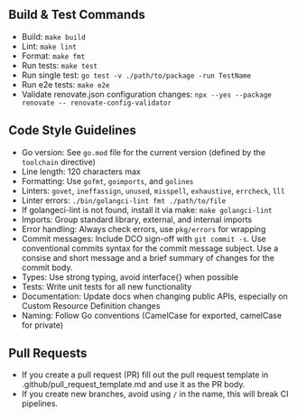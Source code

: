 ## Build & Test Commands
- Build: `make build`
- Lint: `make lint`
- Format: `make fmt`
- Run tests: `make test`
- Run single test: `go test -v ./path/to/package -run TestName`
- Run e2e tests: `make e2e`
- Validate renovate.json configuration changes: `npx --yes --package renovate -- renovate-config-validator`

## Code Style Guidelines
- Go version: See `go.mod` file for the current version (defined by the `toolchain` directive)
- Line length: 120 characters max
- Formatting: Use `gofmt`, `goimports`, and `golines`
- Linters: `govet`, `ineffassign`, `unused`, `misspell`, `exhaustive`, `errcheck`, `lll`
- Linter errors: `./bin/golangci-lint fmt ./path/to/file`
- If golangeci-lint is not found, install it via make: `make golangci-lint`
- Imports: Group standard library, external, and internal imports
- Error handling: Always check errors, use `pkg/errors` for wrapping
- Commit messages: Include DCO sign-off with `git commit -s`. Use conventional commits syntax for the commit message subject. Use a consise and short message and a brief summary of changes for the commit body. 
- Types: Use strong typing, avoid interface{} when possible
- Tests: Write unit tests for all new functionality
- Documentation: Update docs when changing public APIs, especially on Custom Resource Definition changes
- Naming: Follow Go conventions (CamelCase for exported, camelCase for private)

## Pull Requests
- If you create a pull request (PR) fill out the pull request template in .github/pull_request_template.md and use it as the PR body.
- If you create new branches, avoid using `/` in the name, this will break CI pipelines.
